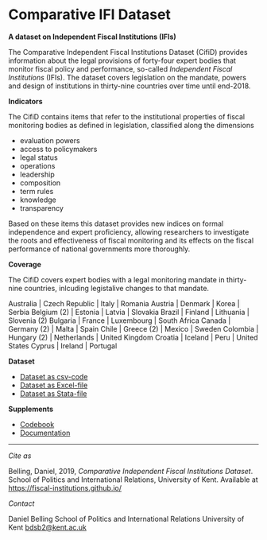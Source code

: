# Comparative IFI Dataset

**A dataset on Independent Fiscal Institutions (IFIs)**

The Comparative Independent Fiscal Institutions Dataset (CifiD) provides information about the legal provisions of forty-four expert bodies that monitor fiscal policy and performance, so-called *Independent Fiscal Institutions* (IFIs). The dataset covers legislation on the mandate, powers and design of institutions in thirty-nine countries over time until end-2018.

**Indicators**

The CifiD contains items that refer to the institutional properties of fiscal monitoring bodies as defined in legislation, classified along the dimensions

* evaluation powers
* access to policymakers
* legal status
* operations
* leadership
* composition
* term rules
* knowledge
* transparency

Based on these items this dataset provides new indices on formal independence and expert proficiency, allowing researchers to investigate the roots and effectiveness of fiscal monitoring and its effects on the fiscal performance of national governments more thoroughly.

**Coverage**

The CifiD covers expert bodies with a legal monitoring mandate in thirty-nine countries, inlcuding legistalive changes to that mandate.

Australia | Czech Republic | Italy | Romania
Austria | Denmark | Korea | Serbia
Belgium (2) | Estonia | Latvia | Slovakia
Brazil | Finland | Lithuania | Slovenia (2)
Bulgaria | France | Luxembourg | South Africa
Canada | Germany (2) | Malta | Spain
Chile | Greece (2) | Mexico | Sweden
Colombia | Hungary (2) | Netherlands | United Kingdom
Croatia | Iceland | Peru | United States
Cyprus | Ireland | Portugal

**Dataset**

* <a href= "https://fiscal-institutions.github.io/CifiD%20Dataset.csv" target="_blank">Dataset as csv-code</a>
* <a href= "https://fiscal-institutions.github.io/CifiD%20Dataset.xlsx" target="_blank">Dataset as Excel-file</a>
* <a href= "https://fiscal-institutions.github.io/CifiD%20Dataset.dta" target="_blank">Dataset as Stata-file</a>

**Supplements**

* <a href= "https://fiscal-institutions.github.io/CifiD%20Codebook.pdf" target="_blank">Codebook</a>
* <a href= "https://fiscal-institutions.github.io/CifiD%20Documentation.pdf" target="_blank">Documentation</a>

----

*Cite as*

Belling, Daniel, 2019, *Comparative Independent Fiscal Institutions Dataset*.
School of Politics and International Relations, University of Kent. Available at
https://fiscal-institutions.github.io/


*Contact*

Daniel Belling
School of Politics and International Relations
University of Kent
bdsb2@kent.ac.uk

